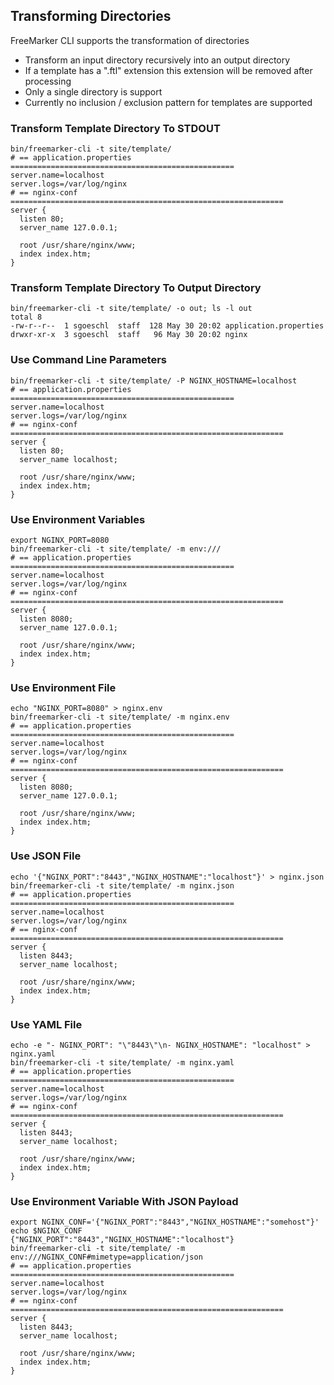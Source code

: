 ## Transforming Directories

FreeMarker CLI supports the transformation of directories

* Transform an input directory recursively into an output directory
* If a template has a ".ftl" extension this extension will be removed after processing
* Only a single directory is support
* Currently no inclusion / exclusion pattern for templates are supported

### Transform Template Directory To STDOUT

```
bin/freemarker-cli -t site/template/
# == application.properties ==================================================
server.name=localhost
server.logs=/var/log/nginx
# == nginx-conf =============================================================
server {
  listen 80;
  server_name 127.0.0.1;

  root /usr/share/nginx/www;
  index index.htm;
}
```

### Transform Template Directory To Output Directory

```
bin/freemarker-cli -t site/template/ -o out; ls -l out
total 8
-rw-r--r--  1 sgoeschl  staff  128 May 30 20:02 application.properties
drwxr-xr-x  3 sgoeschl  staff   96 May 30 20:02 nginx
```

### Use Command Line Parameters

```
bin/freemarker-cli -t site/template/ -P NGINX_HOSTNAME=localhost
# == application.properties ==================================================
server.name=localhost
server.logs=/var/log/nginx
# == nginx-conf =============================================================
server {
  listen 80;
  server_name localhost;

  root /usr/share/nginx/www;
  index index.htm;
}
```

### Use Environment Variables

```
export NGINX_PORT=8080
bin/freemarker-cli -t site/template/ -m env:///
# == application.properties ==================================================
server.name=localhost
server.logs=/var/log/nginx
# == nginx-conf =============================================================
server {
  listen 8080;
  server_name 127.0.0.1;

  root /usr/share/nginx/www;
  index index.htm;
}
```

### Use Environment File

```
echo "NGINX_PORT=8080" > nginx.env
bin/freemarker-cli -t site/template/ -m nginx.env 
# == application.properties ==================================================
server.name=localhost
server.logs=/var/log/nginx
# == nginx-conf =============================================================
server {
  listen 8080;
  server_name 127.0.0.1;

  root /usr/share/nginx/www;
  index index.htm;
}
```

### Use JSON File

```
echo '{"NGINX_PORT":"8443","NGINX_HOSTNAME":"localhost"}' > nginx.json
bin/freemarker-cli -t site/template/ -m nginx.json 
# == application.properties ==================================================
server.name=localhost
server.logs=/var/log/nginx
# == nginx-conf =============================================================
server {
  listen 8443;
  server_name localhost;

  root /usr/share/nginx/www;
  index index.htm;
}
```

### Use YAML File

```
echo -e "- NGINX_PORT": "\"8443\"\n- NGINX_HOSTNAME": "localhost" > nginx.yaml
bin/freemarker-cli -t site/template/ -m nginx.yaml 
# == application.properties ==================================================
server.name=localhost
server.logs=/var/log/nginx
# == nginx-conf =============================================================
server {
  listen 8443;
  server_name localhost;

  root /usr/share/nginx/www;
  index index.htm;
}
```

### Use Environment Variable With JSON Payload

```
export NGINX_CONF='{"NGINX_PORT":"8443","NGINX_HOSTNAME":"somehost"}'
echo $NGINX_CONF
{"NGINX_PORT":"8443","NGINX_HOSTNAME":"localhost"}
bin/freemarker-cli -t site/template/ -m env:///NGINX_CONF#mimetype=application/json
# == application.properties ==================================================
server.name=localhost
server.logs=/var/log/nginx
# == nginx-conf =============================================================
server {
  listen 8443;
  server_name localhost;

  root /usr/share/nginx/www;
  index index.htm;
}
```